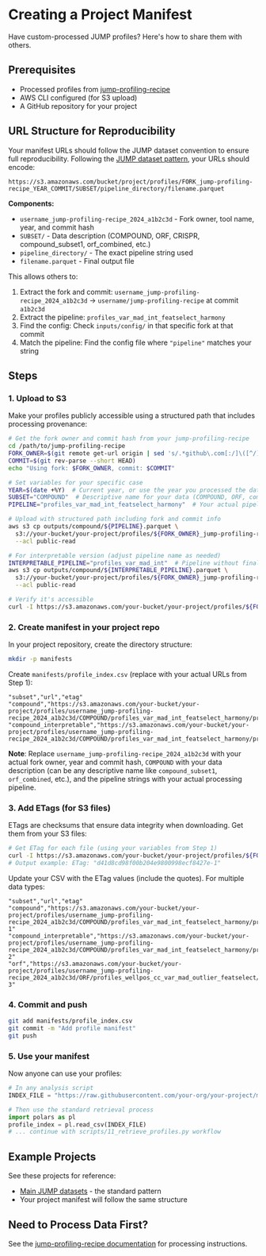 # Creating a Project Manifest

Have custom-processed JUMP profiles? Here's how to share them with others.

## Prerequisites

- Processed profiles from [jump-profiling-recipe](https://github.com/broadinstitute/jump-profiling-recipe/blob/main/DOCUMENTATION.md)
- AWS CLI configured (for S3 upload)
- A GitHub repository for your project

## URL Structure for Reproducibility

Your manifest URLs should follow the JUMP dataset convention to ensure full reproducibility. Following the [JUMP dataset pattern](../scripts/11_retrieve_profiles.py), your URLs should encode:

```
https://s3.amazonaws.com/bucket/project/profiles/FORK_jump-profiling-recipe_YEAR_COMMIT/SUBSET/pipeline_directory/filename.parquet
```

**Components:**
- `username_jump-profiling-recipe_2024_a1b2c3d` - Fork owner, tool name, year, and commit hash
- `SUBSET/` - Data description (COMPOUND, ORF, CRISPR, compound_subset1, orf_combined, etc.)
- `pipeline_directory/` - The exact pipeline string used
- `filename.parquet` - Final output file

This allows others to:
1. Extract the fork and commit: `username_jump-profiling-recipe_2024_a1b2c3d` → `username/jump-profiling-recipe` at commit `a1b2c3d`
2. Extract the pipeline: `profiles_var_mad_int_featselect_harmony`
3. Find the config: Check `inputs/config/` in that specific fork at that commit
4. Match the pipeline: Find the config file where `"pipeline"` matches your string

## Steps

### 1. Upload to S3

Make your profiles publicly accessible using a structured path that includes processing provenance:

```bash
# Get the fork owner and commit hash from your jump-profiling-recipe
cd /path/to/jump-profiling-recipe
FORK_OWNER=$(git remote get-url origin | sed 's/.*github\.com[:/]\([^/]*\)\/.*/\1/')  # Extract GitHub username
COMMIT=$(git rev-parse --short HEAD)
echo "Using fork: $FORK_OWNER, commit: $COMMIT"

# Set variables for your specific case
YEAR=$(date +%Y)  # Current year, or use the year you processed the data
SUBSET="COMPOUND"  # Descriptive name for your data (COMPOUND, ORF, compound_subset1, orf_combined, etc.)
PIPELINE="profiles_var_mad_int_featselect_harmony"  # Your actual pipeline string

# Upload with structured path including fork and commit info
aws s3 cp outputs/compound/${PIPELINE}.parquet \
  s3://your-bucket/your-project/profiles/${FORK_OWNER}_jump-profiling-recipe_${YEAR}_${COMMIT}/${SUBSET}/${PIPELINE}/${PIPELINE}.parquet \
  --acl public-read

# For interpretable version (adjust pipeline name as needed)
INTERPRETABLE_PIPELINE="profiles_var_mad_int"  # Pipeline without final transformations
aws s3 cp outputs/compound/${INTERPRETABLE_PIPELINE}.parquet \
  s3://your-bucket/your-project/profiles/${FORK_OWNER}_jump-profiling-recipe_${YEAR}_${COMMIT}/${SUBSET}/${PIPELINE}/${INTERPRETABLE_PIPELINE}.parquet \
  --acl public-read

# Verify it's accessible
curl -I https://s3.amazonaws.com/your-bucket/your-project/profiles/${FORK_OWNER}_jump-profiling-recipe_${YEAR}_${COMMIT}/${SUBSET}/${PIPELINE}/${PIPELINE}.parquet
```

### 2. Create manifest in your project repo

In your project repository, create the directory structure:

```bash
mkdir -p manifests
```

Create `manifests/profile_index.csv` (replace with your actual URLs from Step 1):

```csv
"subset","url","etag"
"compound","https://s3.amazonaws.com/your-bucket/your-project/profiles/username_jump-profiling-recipe_2024_a1b2c3d/COMPOUND/profiles_var_mad_int_featselect_harmony/profiles_var_mad_int_featselect_harmony.parquet",""
"compound_interpretable","https://s3.amazonaws.com/your-bucket/your-project/profiles/username_jump-profiling-recipe_2024_a1b2c3d/COMPOUND/profiles_var_mad_int_featselect_harmony/profiles_var_mad_int.parquet",""
```

**Note**: Replace `username_jump-profiling-recipe_2024_a1b2c3d` with your actual fork owner, year and commit hash, `COMPOUND` with your data description (can be any descriptive name like `compound_subset1`, `orf_combined`, etc.), and the pipeline strings with your actual processing pipeline.

### 3. Add ETags (for S3 files)

ETags are checksums that ensure data integrity when downloading. Get them from your S3 files:

```bash
# Get ETag for each file (using your variables from Step 1)
curl -I https://s3.amazonaws.com/your-bucket/your-project/profiles/${FORK_OWNER}_jump-profiling-recipe_${YEAR}_${COMMIT}/${SUBSET}/${PIPELINE}/${PIPELINE}.parquet | grep ETag
# Output example: ETag: "d41d8cd98f00b204e9800998ecf8427e-1"
```

Update your CSV with the ETag values (include the quotes). For multiple data types:

```csv
"subset","url","etag"
"compound","https://s3.amazonaws.com/your-bucket/your-project/profiles/username_jump-profiling-recipe_2024_a1b2c3d/COMPOUND/profiles_var_mad_int_featselect_harmony/profiles_var_mad_int_featselect_harmony.parquet","d41d8cd98f00b204e9800998ecf8427e-1"
"compound_interpretable","https://s3.amazonaws.com/your-bucket/your-project/profiles/username_jump-profiling-recipe_2024_a1b2c3d/COMPOUND/profiles_var_mad_int_featselect_harmony/profiles_var_mad_int.parquet","a71b2c3d4e5f6789abcdef1234567890-2"
"orf","https://s3.amazonaws.com/your-bucket/your-project/profiles/username_jump-profiling-recipe_2024_a1b2c3d/ORF/profiles_wellpos_cc_var_mad_outlier_featselect/profiles_wellpos_cc_var_mad_outlier_featselect.parquet","b82c3d4e5f6789abcdef1234567890a7-3"
```

### 4. Commit and push

```bash
git add manifests/profile_index.csv
git commit -m "Add profile manifest"
git push
```

### 5. Use your manifest

Now anyone can use your profiles:

```python
# In any analysis script
INDEX_FILE = "https://raw.githubusercontent.com/your-org/your-project/main/manifests/profile_index.csv"

# Then use the standard retrieval process
import polars as pl
profile_index = pl.read_csv(INDEX_FILE)
# ... continue with scripts/11_retrieve_profiles.py workflow
```

## Example Projects

See these projects for reference:
- [Main JUMP datasets](https://github.com/jump-cellpainting/datasets/blob/main/manifests/profile_index.csv) - the standard pattern
- Your project manifest will follow the same structure

## Need to Process Data First?

See the [jump-profiling-recipe documentation](https://github.com/broadinstitute/jump-profiling-recipe/blob/main/DOCUMENTATION.md) for processing instructions.